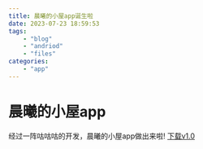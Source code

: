 ```yaml
---
title: 晨曦的小屋app诞生啦
date: 2023-07-23 18:59:53
tags:
    - "blog"
    - "andriod"
    - "files"
categories:
    - "app"
---
```

# 晨曦的小屋app

经过一阵咕咕咕的开发，晨曦的小屋app做出来啦!
[下载v1.0](https://blog.xuchengxi.tk/source/files/晨曦的小屋_1.apk)
